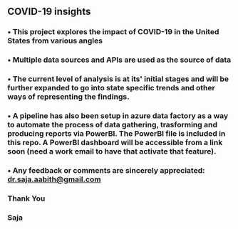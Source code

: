 ## COVID-19 insights

### • This project explores the impact of COVID-19 in the United States from various angles

### • Multiple data sources and APIs are used as the source of data

### • The current level of analysis is at its' initial stages and will be further expanded to  go into state specific trends and other ways of representing the findings.

### • A pipeline has also been setup in azure data factory as a way to automate the process of data gathering, trasforming and producing reports via PowerBI. The PowerBI file is included in this repo. A PowerBI dashboard will be accessible from a link soon (need a work email to have that activate that feature).

### • Any feedback or comments are sincerely appreciated: dr.saja.aabith@gmail.com

### Thank You
### Saja
